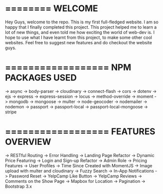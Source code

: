 ========
WELCOME
========

Hey Guys, welcome to the repo. This is my first full-fledged website. I am so happy that I finally completed this project.
This project helped me to learn a lot of new things, and even told me how exciting the world of web-dev is.
I hope to use what I have learnt from this project, to make some other cool websites.
Feel free to suggest new features and do checkout the website guys.  

==================
NPM PACKAGES USED
==================

-> async
-> body-parser
-> cloudinary
-> connect-flash
-> cors
-> dotenv
-> ejs
-> express
-> express-session
-> locus
-> method-override
-> moment
-> mongodb
-> mongoose
-> multer
-> node-geocoder
-> nodemailer
-> nodemon
-> passport
-> passport-local
-> passport-local-mongoose
-> stripe

==================
FEATURES OVERVIEW
==================

-> RESTful Routing
-> Error Handling
-> Landing Page Refactor
-> Dynamic Price Featuring
-> Login and Sign-up Refactor
-> Admin Role
-> Pricing Features
-> User Profiles
-> Time Since Created with MomentJS
-> Image upload with multer and cloudinary 
-> Fuzzy Search
-> In-App Notifications
-> Password Reset
-> YelpCamp Like Button
-> YelpCamp Reviews
-> Comments on the Show Page
-> Mapbox for Location
-> Pagination
-> Bootstrap 3.x
